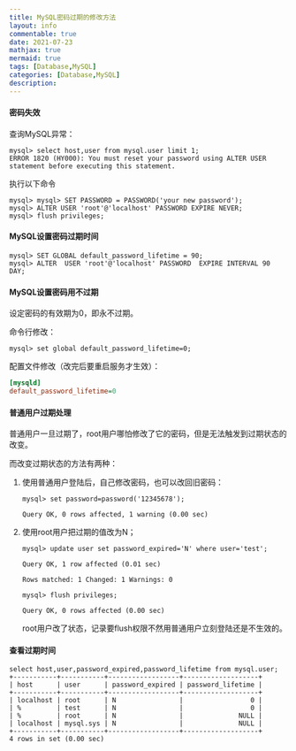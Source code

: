 ```yaml
---
title: MySQL密码过期的修改方法
layout: info
commentable: true
date: 2021-07-23
mathjax: true
mermaid: true
tags: [Database,MySQL]
categories: [Database,MySQL]
description: 
---
```


#### 密码失效

查询MySQL异常：

```
mysql> select host,user from mysql.user limit 1;
ERROR 1820 (HY000): You must reset your password using ALTER USER statement before executing this statement.
```

<!--more-->

执行以下命令

```mysql
mysql> mysql> SET PASSWORD = PASSWORD('your new password');
mysql> ALTER USER 'root'@'localhost' PASSWORD EXPIRE NEVER;
mysql> flush privileges;
```

#### MySQL设置密码过期时间

```mysql
mysql> SET GLOBAL default_password_lifetime = 90;
mysql> ALTER  USER 'root'@'localhost' PASSWORD  EXPIRE INTERVAL 90 DAY;
```

#### MySQL设置密码用不过期

设定密码的有效期为0，即永不过期。

命令行修改：

```mysql
mysql> set global default_password_lifetime=0;
```

配置文件修改（改完后要重启服务才生效）：

```ini
[mysqld]
default_password_lifetime=0
```

#### 普通用户过期处理

普通用户一旦过期了，root用户哪怕修改了它的密码，但是无法触发到过期状态的改变。

而改变过期状态的方法有两种：

1. 使用普通用户登陆后，自己修改密码，也可以改回旧密码：

   ```mysql
   mysql> set password=password('12345678');
   
   Query OK, 0 rows affected, 1 warning (0.00 sec)
   ```

2. 使用root用户把过期的值改为N；

   ```mysql
   mysql> update user set password_expired='N' where user='test';
   
   Query OK, 1 row affected (0.01 sec)
   
   Rows matched: 1 Changed: 1 Warnings: 0
   
   mysql> flush privileges;
   
   Query OK, 0 rows affected (0.00 sec)
   ```

   root用户改了状态，记录要flush权限不然用普通用户立刻登陆还是不生效的。

#### 查看过期时间

```mysql
select host,user,password_expired,password_lifetime from mysql.user;
+-----------+-----------+------------------+-------------------+
| host      | user      | password_expired | password_lifetime |
+-----------+-----------+------------------+-------------------+
| localhost | root      | N                |                 0 |
| %         | test      | N                |                 0 |
| %         | root      | N                |              NULL |
| localhost | mysql.sys | N                |              NULL |
+-----------+-----------+------------------+-------------------+
4 rows in set (0.00 sec)
```

